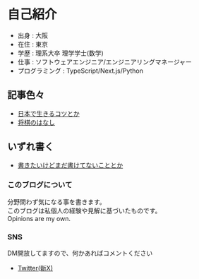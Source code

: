 # 自己紹介

- 出身 : 大阪
- 在住 : 東京
- 学歴 : 理系大卒 理学学士(数学)
- 仕事 : ソフトウェアエンジニア/エンジニアリングマネージャー
- プログラミング : TypeScript/Next.js/Python

## 記事色々

- [日本で生きるコツとか](/tips.md)
- [将棋のはなし](/shogi.md)

## いずれ書く

- [書きたいけどまだ書けてないこととか](/wip.md)

### このブログについて

分野問わず気になる事を書きます。  
このブログは私個人の経験や見解に基づいたものです。  
Opinions are my own.  

### SNS

DM開放してますので、何かあればコメントください

- [Twitter(新X)](https://twitter.com/kou_sia)
